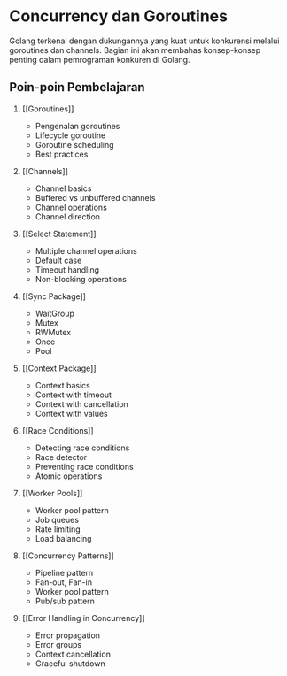 # Concurrency dan Goroutines

Golang terkenal dengan dukungannya yang kuat untuk konkurensi melalui goroutines dan channels. Bagian ini akan membahas konsep-konsep penting dalam pemrograman konkuren di Golang.

## Poin-poin Pembelajaran

1. [[Goroutines]]
   - Pengenalan goroutines
   - Lifecycle goroutine
   - Goroutine scheduling
   - Best practices

2. [[Channels]]
   - Channel basics
   - Buffered vs unbuffered channels
   - Channel operations
   - Channel direction

3. [[Select Statement]]
   - Multiple channel operations
   - Default case
   - Timeout handling
   - Non-blocking operations

4. [[Sync Package]]
   - WaitGroup
   - Mutex
   - RWMutex
   - Once
   - Pool

5. [[Context Package]]
   - Context basics
   - Context with timeout
   - Context with cancellation
   - Context with values

6. [[Race Conditions]]
   - Detecting race conditions
   - Race detector
   - Preventing race conditions
   - Atomic operations

7. [[Worker Pools]]
   - Worker pool pattern
   - Job queues
   - Rate limiting
   - Load balancing

8. [[Concurrency Patterns]]
   - Pipeline pattern
   - Fan-out, Fan-in
   - Worker pool pattern
   - Pub/sub pattern

9. [[Error Handling in Concurrency]]
   - Error propagation
   - Error groups
   - Context cancellation
   - Graceful shutdown